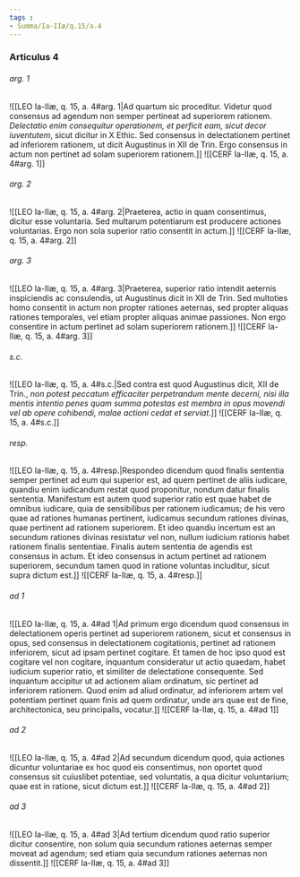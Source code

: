 ```yaml
---
tags : 
- Summa/Ia-IIæ/q.15/a.4
---
```


### Articulus 4

###### arg. 1
![[LEO Ia-IIæ, q. 15, a. 4#arg. 1|Ad quartum sic proceditur. Videtur quod consensus ad agendum non semper pertineat ad superiorem rationem. *Delectatio enim consequitur operationem, et perficit eam, sicut decor iuventutem*, sicut dicitur in X Ethic. Sed consensus in delectationem pertinet ad inferiorem rationem, ut dicit Augustinus in XII de Trin. Ergo consensus in actum non pertinet ad solam superiorem rationem.]]
![[CERF Ia-IIæ, q. 15, a. 4#arg. 1]]

###### arg. 2
![[LEO Ia-IIæ, q. 15, a. 4#arg. 2|Praeterea, actio in quam consentimus, dicitur esse voluntaria. Sed multarum potentiarum est producere actiones voluntarias. Ergo non sola superior ratio consentit in actum.]]
![[CERF Ia-IIæ, q. 15, a. 4#arg. 2]]

###### arg. 3
![[LEO Ia-IIæ, q. 15, a. 4#arg. 3|Praeterea, superior ratio intendit aeternis inspiciendis ac consulendis, ut Augustinus dicit in XII de Trin. Sed multoties homo consentit in actum non propter rationes aeternas, sed propter aliquas rationes temporales, vel etiam propter aliquas animae passiones. Non ergo consentire in actum pertinet ad solam superiorem rationem.]]
![[CERF Ia-IIæ, q. 15, a. 4#arg. 3]]

###### s.c.
![[LEO Ia-IIæ, q. 15, a. 4#s.c.|Sed contra est quod Augustinus dicit, XII de Trin., *non potest peccatum efficaciter perpetrandum mente decerni, nisi illa mentis intentio penes quam summa potestas est membra in opus movendi vel ab opere cohibendi, malae actioni cedat et serviat*.]]
![[CERF Ia-IIæ, q. 15, a. 4#s.c.]]

###### resp.
![[LEO Ia-IIæ, q. 15, a. 4#resp.|Respondeo dicendum quod finalis sententia semper pertinet ad eum qui superior est, ad quem pertinet de aliis iudicare, quandiu enim iudicandum restat quod proponitur, nondum datur finalis sententia. Manifestum est autem quod superior ratio est quae habet de omnibus iudicare, quia de sensibilibus per rationem iudicamus; de his vero quae ad rationes humanas pertinent, iudicamus secundum rationes divinas, quae pertinent ad rationem superiorem. Et ideo quandiu incertum est an secundum rationes divinas resistatur vel non, nullum iudicium rationis habet rationem finalis sententiae. Finalis autem sententia de agendis est consensus in actum. Et ideo consensus in actum pertinet ad rationem superiorem, secundum tamen quod in ratione voluntas includitur, sicut supra dictum est.]]
![[CERF Ia-IIæ, q. 15, a. 4#resp.]]

###### ad 1
![[LEO Ia-IIæ, q. 15, a. 4#ad 1|Ad primum ergo dicendum quod consensus in delectationem operis pertinet ad superiorem rationem, sicut et consensus in opus, sed consensus in delectationem cogitationis, pertinet ad rationem inferiorem, sicut ad ipsam pertinet cogitare. Et tamen de hoc ipso quod est cogitare vel non cogitare, inquantum consideratur ut actio quaedam, habet iudicium superior ratio, et similiter de delectatione consequente. Sed inquantum accipitur ut ad actionem aliam ordinatum, sic pertinet ad inferiorem rationem. Quod enim ad aliud ordinatur, ad inferiorem artem vel potentiam pertinet quam finis ad quem ordinatur, unde ars quae est de fine, architectonica, seu principalis, vocatur.]]
![[CERF Ia-IIæ, q. 15, a. 4#ad 1]]

###### ad 2
![[LEO Ia-IIæ, q. 15, a. 4#ad 2|Ad secundum dicendum quod, quia actiones dicuntur voluntariae ex hoc quod eis consentimus, non oportet quod consensus sit cuiuslibet potentiae, sed voluntatis, a qua dicitur voluntarium; quae est in ratione, sicut dictum est.]]
![[CERF Ia-IIæ, q. 15, a. 4#ad 2]]

###### ad 3
![[LEO Ia-IIæ, q. 15, a. 4#ad 3|Ad tertium dicendum quod ratio superior dicitur consentire, non solum quia secundum rationes aeternas semper moveat ad agendum; sed etiam quia secundum rationes aeternas non dissentit.]]
![[CERF Ia-IIæ, q. 15, a. 4#ad 3]]

